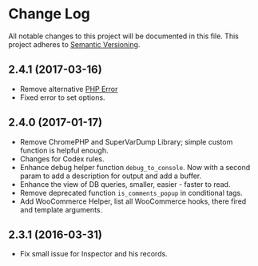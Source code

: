 # Change Log
All notable changes to this project will be documented in this file. This project adheres to [Semantic Versioning](http://semver.org/).

## 2.4.1 (2017-03-16)
* Remove alternative [PHP Error](http://phperror.net/)
* Fixed error to set options.

## 2.4.0 (2017-01-17)
* Remove ChromePHP and SuperVarDump Library; simple custom function is helpful enough.
* Changes for Codex rules.
* Enhance debug helper function `debug_to_console`. Now with a second param to add a description for output and add a buffer.
* Enhance the view of DB queries, smaller, easier - faster to read.
* Remove deprecated function `is_comments_popup` in conditional tags.
* Add WooCommerce Helper, list all WooCommerce hooks, there fired and template arguments.

## 2.3.1 (2016-03-31)
* Fix small issue for Inspector and his records.
